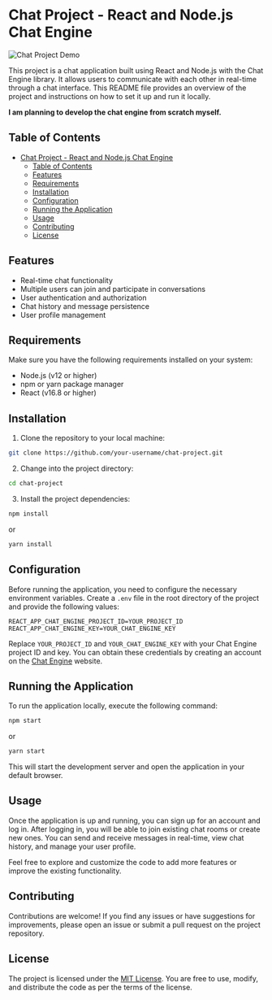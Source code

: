 # Chat Project - React and Node.js Chat Engine

![Chat Project Demo](https://example.com/chat-project-demo.gif)

This project is a chat application built using React and Node.js with the Chat Engine library. It allows users to communicate with each other in real-time through a chat interface. This README file provides an overview of the project and instructions on how to set it up and run it locally.

**I am planning to develop the chat engine from scratch myself.**

## Table of Contents

- [Chat Project - React and Node.js Chat Engine](#chat-project---react-and-nodejs-chat-engine)
  - [Table of Contents](#table-of-contents)
  - [Features](#features)
  - [Requirements](#requirements)
  - [Installation](#installation)
  - [Configuration](#configuration)
  - [Running the Application](#running-the-application)
  - [Usage](#usage)
  - [Contributing](#contributing)
  - [License](#license)

## Features

- Real-time chat functionality
- Multiple users can join and participate in conversations
- User authentication and authorization
- Chat history and message persistence
- User profile management

## Requirements

Make sure you have the following requirements installed on your system:

- Node.js (v12 or higher)
- npm or yarn package manager
- React (v16.8 or higher)

## Installation

1. Clone the repository to your local machine:

```bash
git clone https://github.com/your-username/chat-project.git
```

2. Change into the project directory:

```bash
cd chat-project
```

3. Install the project dependencies:

```bash
npm install
```

or

```bash
yarn install
```

## Configuration

Before running the application, you need to configure the necessary environment variables. Create a `.env` file in the root directory of the project and provide the following values:

```
REACT_APP_CHAT_ENGINE_PROJECT_ID=YOUR_PROJECT_ID
REACT_APP_CHAT_ENGINE_KEY=YOUR_CHAT_ENGINE_KEY
```

Replace `YOUR_PROJECT_ID` and `YOUR_CHAT_ENGINE_KEY` with your Chat Engine project ID and key. You can obtain these credentials by creating an account on the [Chat Engine](https://www.chatengine.io/) website.

## Running the Application

To run the application locally, execute the following command:

```bash
npm start
```

or

```bash
yarn start
```

This will start the development server and open the application in your default browser.

## Usage

Once the application is up and running, you can sign up for an account and log in. After logging in, you will be able to join existing chat rooms or create new ones. You can send and receive messages in real-time, view chat history, and manage your user profile.

Feel free to explore and customize the code to add more features or improve the existing functionality.

## Contributing

Contributions are welcome! If you find any issues or have suggestions for improvements, please open an issue or submit a pull request on the project repository.

## License

The project is licensed under the [MIT License](LICENSE). You are free to use, modify, and distribute the code as per the terms of the license.